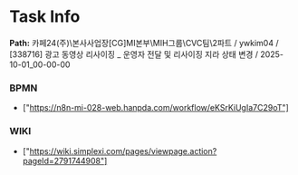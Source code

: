 # Task Info

**Path:** 카페24(주)\본사사업장\[CG]MI본부\MIH그룹\CVC팀\2파트 / ywkim04 / [338716] 광고 동영상 리사이징 _ 운영자 전달 및 리사이징 지라 상태 변경 / 2025-10-01_00-00-00

### BPMN
- ["https://n8n-mi-028-web.hanpda.com/workflow/eKSrKiUgIa7C29oT"]

### WIKI
- ["https://wiki.simplexi.com/pages/viewpage.action?pageId=2791744908"]

